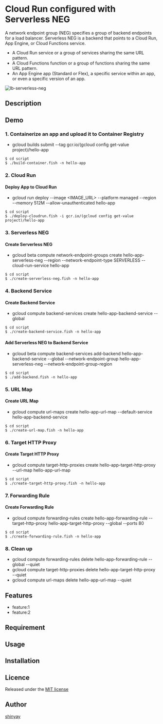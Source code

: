 # Cloud Run configured with Serverless NEG

A network endpoint group (NEG) specifies a group of backend endpoints for a load balancer.
Serverless NEG is a backend that points to a Cloud Run, App Engine, or Cloud Functions service.

- A Cloud Run service or a group of services sharing the same URL pattern.
- A Cloud Functions function or a group of functions sharing the same URL pattern.
- An App Engine app (Standard or Flex), a specific service within an app, or even a specific version of an app.

![lb-serverless-neg](https://cloud.google.com/load-balancing/images/lb-serverless-simple.svg)

## Description

## Demo
### 1. Containerize an app and upload it to Container Registry
- gcloud builds submit --tag gcr.io/(gcloud config get-value project)/hello-app

```
$ cd script
$ ./build-container.fish -n hello-app
```

### 2. Cloud Run
#### Deploy App to Cloud Run
- gcloud run deploy --image <IMAGE_URL> --platform managed --region <REGION> --memory 512M --allow-unauthenticated hello-app

```
$ cd script
$ ./deploy-cloudrun.fish -i gcr.io/(gcloud config get-value project)/hello-app
```

### 3. Serverless NEG
#### Create Serverless NEG
- gcloud beta compute network-endpoint-groups create hello-app-serverless-neg --region <REGION> --network-endpoint-type SERVERLESS --cloud-run-service hello-app

```
$ cd script
$ ./create-serverless-neg.fish -n hello-app
```

### 4. Backend Service
#### Create Backend Service
- gcloud compute backend-services create hello-app-backend-service --global

```
$ cd script
$ ./create-backend-service.fish -n hello-app
```

#### Add Serverless NEG to Backend Service
- gcloud beta compute backend-services add-backend hello-app-backend-service --global --network-endpoint-group hello-app-serverless-neg --network-endpoint-group-region <REGION>

```
$ cd script
$ ./add-backend.fish -n hello-app
```

### 5. URL Map
#### Create URL Map
- gcloud compute url-maps create hello-app-url-map --default-service hello-app-backend-service

```
$ cd script
$ ./create-url-map.fish -n hello-app
```

### 6. Target HTTP Proxy
#### Create Target HTTP Proxy
- gcloud compute target-http-proxies create hello-app-target-http-proxy --url-map hello-app-url-map

```
$ cd script
$ ./create-target-http-proxy.fish -n hello-app
```

### 7. Forwarding Rule
#### Create Forwarding Rule
- gcloud compute forwarding-rules create hello-app-forwarding-rule --target-http-proxy hello-app-target-http-proxy --global --ports 80

```
$ cd script
$ ./create-forwarding-rule.fish -n hello-app
```

### 8. Clean up
- gcloud compute forwarding-rules delete hello-app-forwarding-rule --global --quiet
- gcloud compute target-http-proxies delete hello-app-target-http-proxy --quiet
- gcloud compute url-maps delete hello-app-url-map --quiet

## Features

- feature:1
- feature:2

## Requirement

## Usage

## Installation

## Licence

Released under the [MIT license](https://gist.githubusercontent.com/shinyay/56e54ee4c0e22db8211e05e70a63247e/raw/34c6fdd50d54aa8e23560c296424aeb61599aa71/LICENSE)

## Author

[shinyay](https://github.com/shinyay)
